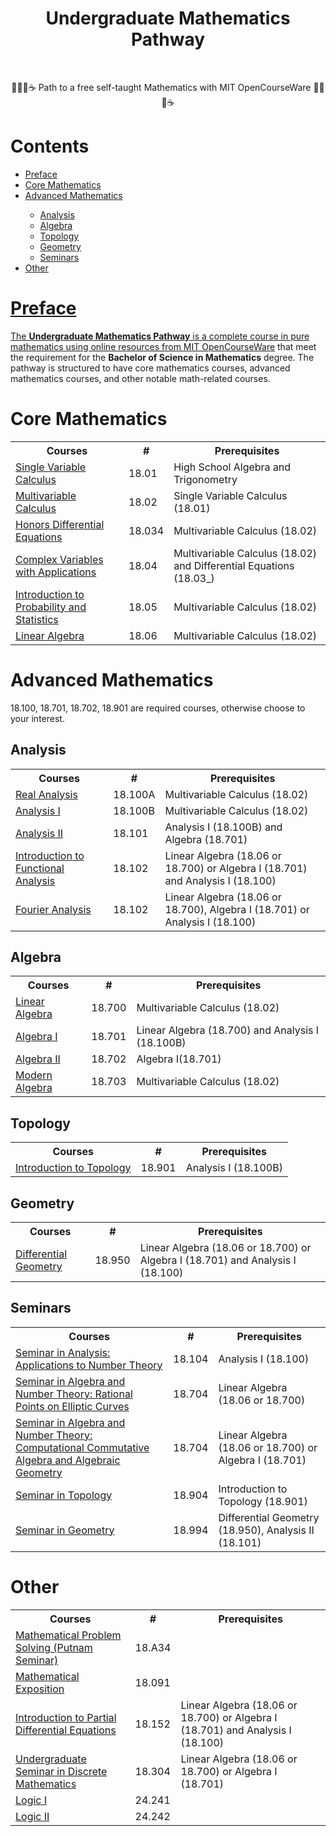 <div align="center">
  <h1>Undergraduate Mathematics Pathway</h1>
  </br>
  <p>✍🏻📖☕️ Path to a free self-taught Mathematics with MIT OpenCourseWare ✍🏻📖☕️</p>
</div>
<h1>Contents</h1>
<ul>
  <li><a href="#preface">Preface</a></li>
  <li><a href="#core-mathematics">Core Mathematics</a></li>
  <li><a href="#advanced-mathematics">Advanced Mathematics</li>
  <ul>
    <li><a href="#analysis">Analysis</a></li>
    <li><a href="#algebra">Algebra</a></li>
    <li><a href="#topology">Topology</a></li>
    <li><a href="#geometry">Geometry</a></li>
    <li><a href="#seminars">Seminars</a></li>
  </ul>
  <li><a href="#other">Other</li>
</ul>
<h1>Preface</h1>
<p>The <b>Undergraduate Mathematics Pathway</b> is a complete course in pure mathematics using online resources from <a href="https://ocw.mit.edu/">MIT OpenCourseWare</a> that meet the requirement for the <b>Bachelor of Science in Mathematics</b> degree. The pathway is structured to have core mathematics courses, advanced mathematics courses, and other notable math-related courses.</p>

<h1>Core Mathematics</h1>
<table>
  <tr>
    <th>Courses</th>
    <th>#</th>
    <th>Prerequisites</th>
  </tr>
  <tr>
    <td>
      <a href="https://ocw.mit.edu/courses/18-01-single-variable-calculus-fall-2006/">
        Single Variable Calculus</a></td>
    <td>18.01</td>
    <td>High School Algebra and Trigonometry</td>
  </tr>
  <tr>
    <td>
      <a href="https://ocw.mit.edu/courses/18-02-multivariable-calculus-fall-2007/">
        Multivariable Calculus</a></td>
    <td>18.02</td>
    <td>Single Variable Calculus (18.01)</td>
  </tr>
  <tr>
    <td><a href="https://ocw.mit.edu/courses/18-034-honors-differential-equations-spring-2009/">
      Honors Differential Equations</a></td>
    <td>18.034</td>
    <td>Multivariable Calculus (18.02)</td>
  </tr>
  <tr>
    <td><a href="https://ocw.mit.edu/courses/18-04-complex-variables-with-applications-spring-2018/">
      Complex Variables with Applications</a></td>
    <td>18.04</td>
    <td>Multivariable Calculus (18.02) and Differential Equations (18.03_)</td>
  </tr>
  <tr>
    <td><a href="https://ocw.mit.edu/courses/18-05-introduction-to-probability-and-statistics-spring-2022/">
      Introduction to Probability and Statistics</a></td>
    <td>18.05</td>
    <td>Multivariable Calculus (18.02)</td>
  </tr>
  <tr>
    <td><a href="https://ocw.mit.edu/courses/18-06-linear-algebra-spring-2010/">
      Linear Algebra</a></td>
    <td>18.06</td>
    <td>Multivariable Calculus (18.02)</td>
  </tr>
</table>

<h1>Advanced Mathematics</h1>
18.100, 18.701, 18.702, 18.901 are required courses, otherwise choose to your interest.
<h2>Analysis</h2>
<table>
  <tr>
    <th>Courses</th>
    <th>#</th>
    <th>Prerequisites</th>
  </tr>
  <tr>
    <td>
      <a href="https://ocw.mit.edu/courses/18-100a-real-analysis-fall-2020/">
        Real Analysis</a></td>
    <td>18.100A</td>
    <td>Multivariable Calculus (18.02)</td>
  </tr>
  <tr>
    <td>
      <a href="https://ocw.mit.edu/courses/18-100b-analysis-i-fall-2010/">
        Analysis I</a></td>
    <td>18.100B</td>
    <td>Multivariable Calculus (18.02)</td>
  </tr>
  <tr>
    <td>
      <a href="https://ocw.mit.edu/courses/18-101-analysis-ii-fall-2005/">
        Analysis II</a></td>
    <td>18.101</td>
    <td>Analysis I (18.100B) and Algebra (18.701)</td>
  </tr>
  <tr>
    <td>
      <a href="https://ocw.mit.edu/courses/18-102-introduction-to-functional-analysis-spring-2021/">
        Introduction to Functional Analysis</a></td>
    <td>18.102</td>
    <td>Linear Algebra (18.06 or 18.700) or Algebra I (18.701) and Analysis I (18.100)</td>
  </tr>
  <tr>
    <td>
      <a href="https://ocw.mit.edu/courses/18-103-fourier-analysis-fall-2013/">
        Fourier Analysis</a></td>
    <td>18.102</td>
    <td>Linear Algebra (18.06 or 18.700), Algebra I (18.701) or Analysis I (18.100)</td>
  </tr>
</table>
<h2>Algebra</h2>
<table>
  <tr>
    <th>Courses</th>
    <th>#</th>
    <th>Prerequisites</th>
  </tr>
  <tr>
    <td>
      <a href="https://ocw.mit.edu/courses/18-700-linear-algebra-fall-2013/">
        Linear Algebra</a></td>
    <td>18.700</td>
    <td>Multivariable Calculus (18.02)</td>
  </tr>
  <tr>
    <td>
      <a href="https://ocw.mit.edu/courses/18-701-algebra-i-fall-2010/">
        Algebra I</a></td>
    <td>18.701</td>
    <td>Linear Algebra (18.700) and Analysis I (18.100B)</td>
  </tr>
  <tr>
    <td>
      <a href="https://ocw.mit.edu/courses/18-702-algebra-ii-spring-2011/">
        Algebra II</a></td>
    <td>18.702</td>
    <td>Algebra I(18.701)</td>
  </tr>
  <tr>
    <td>
      <a href="https://ocw.mit.edu/courses/18-703-modern-algebra-spring-2013/">
        Modern Algebra</a></td>
    <td>18.703</td>
    <td>Multivariable Calculus (18.02)</td>
  </tr>
</table>
<h2>Topology</h2>
<table>
  <tr>
    <th>Courses</th>
    <th>#</th>
    <th>Prerequisites</th>
  </tr>
  <tr>
    <td>
      <a href="https://ocw.mit.edu/courses/18-901-introduction-to-topology-fall-2004/">
        Introduction to Topology</a></td>
    <td>18.901</td>
    <td>Analysis I (18.100B)</td>
  </tr>
</table>
<h2>Geometry</h2>
<table>
  <tr>
    <th>Courses</th>
    <th>#</th>
    <th>Prerequisites</th>
  </tr>
  <tr>
    <td>
      <a href="https://ocw.mit.edu/courses/18-950-differential-geometry-fall-2008/">
        Differential Geometry</a></td>
    <td>18.950</td>
    <td>Linear Algebra (18.06 or 18.700) or Algebra I (18.701) and Analysis I (18.100)</td>
  </tr>
</table>
<h2>Seminars</h2>
<table>
  <tr>
    <th>Courses</th>
    <th>#</th>
    <th>Prerequisites</th>
  </tr>
  <tr>
    <td>
      <a href="https://ocw.mit.edu/courses/18-104-seminar-in-analysis-applications-to-number-theory-fall-2006/">
        Seminar in Analysis: Applications to Number Theory</a></td>
    <td>18.104</td>
    <td>Analysis I (18.100)</td>
  </tr>
  <tr>
    <td>
      <a href="https://ocw.mit.edu/courses/18-704-seminar-in-algebra-and-number-theory-rational-points-on-elliptic-curves-fall-2004/">
        Seminar in Algebra and Number Theory: Rational Points on Elliptic Curves</a></td>
    <td>18.704</td>
    <td>Linear Algebra (18.06 or 18.700)</td>
  </tr>
  <tr>
    <td>
      <a href="https://ocw.mit.edu/courses/18-704-seminar-in-algebra-and-number-theory-computational-commutative-algebra-and-algebraic-geometry-fall-2008/">
        Seminar in Algebra and Number Theory: Computational Commutative Algebra and Algebraic Geometry</a></td>
    <td>18.704</td>
    <td>Linear Algebra (18.06 or 18.700) or Algebra I (18.701)</td>
  </tr>
  <tr>
    <td>
      <a href="https://ocw.mit.edu/courses/18-904-seminar-in-topology-spring-2011/">
        Seminar in Topology</a></td>
    <td>18.904</td>
    <td>Introduction to Topology (18.901)</td>
  </tr>
  <tr>
    <td>
      <a href="https://ocw.mit.edu/courses/18-994-seminar-in-geometry-fall-2004/">
        Seminar in Geometry</a></td>
    <td>18.994</td>
    <td>Differential Geometry (18.950), Analysis II (18.101)</td>
  </tr>
</table>
<h1>Other</h1>
<table>
  <tr>
    <th>Courses</th>
    <th>#</th>
    <th>Prerequisites</th>
  </tr>
  <tr>
    <td>
      <a href="https://ocw.mit.edu/courses/18-a34-mathematical-problem-solving-putnam-seminar-fall-2018/">
        Mathematical Problem Solving (Putnam Seminar)</a></td>
    <td>18.A34</td>
    <td></td>
  </tr>
  <tr>
    <td>
      <a href="https://ocw.mit.edu/courses/18-091-mathematical-exposition-spring-2005/">
        Mathematical Exposition</a></td>
    <td>18.091</td>
    <td></td>
  </tr>
  <tr>
    <td>
      <a href="https://ocw.mit.edu/courses/18-152-introduction-to-partial-differential-equations-fall-2011/">
        Introduction to Partial Differential Equations</a></td>
    <td>18.152</td>
    <td>Linear Algebra (18.06 or 18.700) or Algebra I (18.701) and Analysis I (18.100)</td>
  </tr>
  <tr>
    <td>
      <a href="https://ocw.mit.edu/courses/18-304-undergraduate-seminar-in-discrete-mathematics-spring-2015/">
        Undergraduate Seminar in Discrete Mathematics</a></td>
    <td>18.304</td>
    <td>Linear Algebra (18.06 or 18.700) or Algebra I (18.701)</td>
  </tr>
  <tr>
    <td>
      <a href="https://ocw.mit.edu/courses/24-241-logic-i-fall-2009/">
        Logic I</a></td>
    <td>24.241</td>
    <td></td>
  </tr>
  <tr>
    <td>
      <a href="https://ocw.mit.edu/courses/24-242-logic-ii-spring-2004/">
        Logic II</a></td>
    <td>24.242</td>
    <td></td>
  </tr>
</table>
